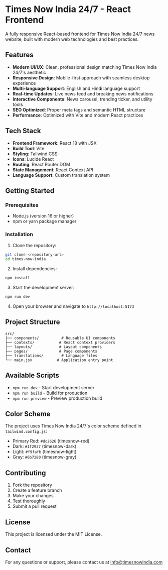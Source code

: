 # Times Now India 24/7 - React Frontend

A fully responsive React-based frontend for Times Now India 24/7 news website, built with modern web technologies and best practices.

## Features

- **Modern UI/UX**: Clean, professional design matching Times Now India 24/7's aesthetic
- **Responsive Design**: Mobile-first approach with seamless desktop experience
- **Multi-language Support**: English and Hindi language support
- **Real-time Updates**: Live news feed and breaking news notifications
- **Interactive Components**: News carousel, trending ticker, and utility tools
- **SEO Optimized**: Proper meta tags and semantic HTML structure
- **Performance**: Optimized with Vite and modern React practices

## Tech Stack

- **Frontend Framework**: React 18 with JSX
- **Build Tool**: Vite
- **Styling**: Tailwind CSS
- **Icons**: Lucide React
- **Routing**: React Router DOM
- **State Management**: React Context API
- **Language Support**: Custom translation system

## Getting Started

### Prerequisites

- Node.js (version 16 or higher)
- npm or yarn package manager

### Installation

1. Clone the repository:
```bash
git clone <repository-url>
cd times-now-india
```

2. Install dependencies:
```bash
npm install
```

3. Start the development server:
```bash
npm run dev
```

4. Open your browser and navigate to `http://localhost:5173`

## Project Structure

```
src/
├── components/          # Reusable UI components
├── contexts/           # React context providers
├── layouts/            # Layout components
├── pages/              # Page components
├── translations/        # Language files
└── main.jsx           # Application entry point
```

## Available Scripts

- `npm run dev` - Start development server
- `npm run build` - Build for production
- `npm run preview` - Preview production build

## Color Scheme

The project uses Times Now India 24/7's color scheme defined in `tailwind.config.js`:
- Primary Red: `#dc2626` (timesnow-red)
- Dark: `#1f2937` (timesnow-dark)
- Light: `#f9fafb` (timesnow-light)
- Gray: `#6b7280` (timesnow-gray)

## Contributing

1. Fork the repository
2. Create a feature branch
3. Make your changes
4. Test thoroughly
5. Submit a pull request

## License

This project is licensed under the MIT License.

## Contact

For any questions or support, please contact us at info@timesnowindia.com

